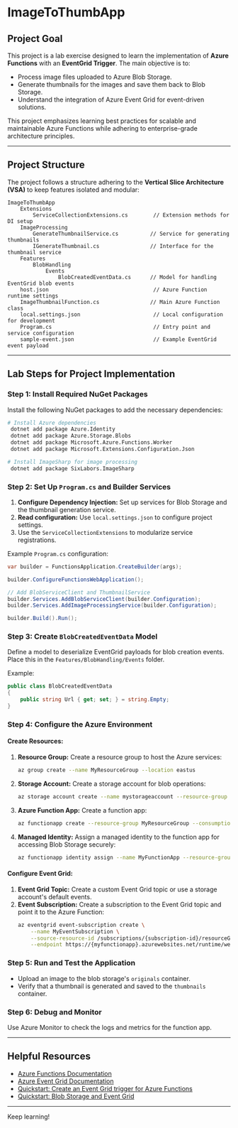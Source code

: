 ﻿# ImageToThumbApp

## Project Goal
This project is a lab exercise designed to learn the implementation of **Azure Functions** with an **EventGrid Trigger**. The main objective is to:

- Process image files uploaded to Azure Blob Storage.
- Generate thumbnails for the images and save them back to Blob Storage.
- Understand the integration of Azure Event Grid for event-driven solutions.

This project emphasizes learning best practices for scalable and maintainable Azure Functions while adhering to enterprise-grade architecture principles.

---

## Project Structure
The project follows a structure adhering to the **Vertical Slice Architecture (VSA)** to keep features isolated and modular:

```
ImageToThumbApp
    Extensions
        ServiceCollectionExtensions.cs        // Extension methods for DI setup
    ImageProcessing
        GenerateThumbnailService.cs          // Service for generating thumbnails
        IGenerateThumbnail.cs                // Interface for the thumbnail service
    Features
        BlobHandling
            Events
                BlobCreatedEventData.cs      // Model for handling EventGrid blob events
    host.json                                 // Azure Function runtime settings
    ImageThumbnailFunction.cs                // Main Azure Function class
    local.settings.json                       // Local configuration for development
    Program.cs                                // Entry point and service configuration
    sample-event.json                         // Example EventGrid event payload
```

---

## Lab Steps for Project Implementation

### Step 1: Install Required NuGet Packages
Install the following NuGet packages to add the necessary dependencies:

```bash
# Install Azure dependencies
 dotnet add package Azure.Identity
 dotnet add package Azure.Storage.Blobs
 dotnet add package Microsoft.Azure.Functions.Worker
 dotnet add package Microsoft.Extensions.Configuration.Json

# Install ImageSharp for image processing
 dotnet add package SixLabors.ImageSharp
```

### Step 2: Set Up `Program.cs` and Builder Services
1. **Configure Dependency Injection:** Set up services for Blob Storage and the thumbnail generation service.
2. **Read configuration:** Use `local.settings.json` to configure project settings.
3. Use the `ServiceCollectionExtensions` to modularize service registrations.

Example `Program.cs` configuration:

```csharp
var builder = FunctionsApplication.CreateBuilder(args);

builder.ConfigureFunctionsWebApplication();

// Add BlobServiceClient and ThumbnailService
builder.Services.AddBlobServiceClient(builder.Configuration);
builder.Services.AddImageProcessingService(builder.Configuration);

builder.Build().Run();
```

### Step 3: Create `BlobCreatedEventData` Model
Define a model to deserialize EventGrid payloads for blob creation events. Place this in the `Features/BlobHandling/Events` folder.

Example:

```csharp
public class BlobCreatedEventData
{
    public string Url { get; set; } = string.Empty;
}
```

### Step 4: Configure the Azure Environment
#### Create Resources:
1. **Resource Group:** Create a resource group to host the Azure services:
   ```bash
   az group create --name MyResourceGroup --location eastus
   ```

2. **Storage Account:** Create a storage account for blob operations:
   ```bash
   az storage account create --name mystorageaccount --resource-group MyResourceGroup --location eastus --sku Standard_LRS
   ```

3. **Azure Function App:** Create a function app:
   ```bash
   az functionapp create --resource-group MyResourceGroup --consumption-plan-location eastus --runtime dotnet --name MyFunctionApp --storage-account mystorageaccount
   ```

4. **Managed Identity:** Assign a managed identity to the function app for accessing Blob Storage securely:
   ```bash
   az functionapp identity assign --name MyFunctionApp --resource-group MyResourceGroup
   ```

#### Configure Event Grid:
1. **Event Grid Topic:** Create a custom Event Grid topic or use a storage account's default events.
2. **Event Subscription:** Create a subscription to the Event Grid topic and point it to the Azure Function:
   ```bash
   az eventgrid event-subscription create \
       --name MyEventSubscription \
       --source-resource-id /subscriptions/{subscription-id}/resourceGroups/MyResourceGroup/providers/Microsoft.Storage/storageAccounts/mystorageaccount \
       --endpoint https://{myfunctionapp}.azurewebsites.net/runtime/webhooks/EventGrid?functionName=ImageThumbnailFunction
   ```

### Step 5: Run and Test the Application
- Upload an image to the blob storage's `originals` container.
- Verify that a thumbnail is generated and saved to the `thumbnails` container.

### Step 6: Debug and Monitor
Use Azure Monitor to check the logs and metrics for the function app.

---

## Helpful Resources
- [Azure Functions Documentation](https://learn.microsoft.com/en-us/azure/azure-functions/)
- [Azure Event Grid Documentation](https://learn.microsoft.com/en-us/azure/event-grid/)
- [Quickstart: Create an Event Grid trigger for Azure Functions](https://learn.microsoft.com/en-us/azure/azure-functions/functions-bindings-event-grid-trigger?tabs=dotnet)
- [Quickstart: Blob Storage and Event Grid](https://learn.microsoft.com/en-us/azure/event-grid/event-grid-event-handlers#blob-storage)

---

Keep learning!

